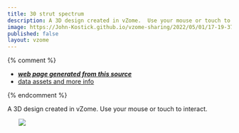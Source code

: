 ```yaml
---
title: 30 strut spectrum
description: A 3D design created in vZome.  Use your mouse or touch to interact.
image: https://John-Kostick.github.io/vzome-sharing/2022/05/01/17-19-37-30-strut-spectrum/30-strut-spectrum.png
published: false
layout: vzome
---
```


{% comment %}
 - [***web page generated from this source***](<https://John-Kostick.github.io/vzome-sharing/2022/05/01/30-strut-spectrum-17-19-37.html>)
 - [data assets and more info](<https://github.com/John-Kostick/vzome-sharing/tree/main/2022/05/01/17-19-37-30-strut-spectrum/>)
 
{% endcomment %}

A 3D design created in vZome.  Use your mouse or touch to interact.

<vzome-viewer style="width: 87%; height: 60vh; margin: 5%"
       src="https://John-Kostick.github.io/vzome-sharing/2022/05/01/17-19-37-30-strut-spectrum/30-strut-spectrum.vZome" >
  <img src="https://John-Kostick.github.io/vzome-sharing/2022/05/01/17-19-37-30-strut-spectrum/30-strut-spectrum.png" />
</vzome-viewer>